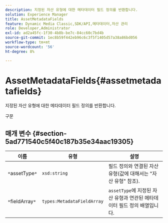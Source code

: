 ```yaml
---
description: 지정된 자산 유형에 대한 메타데이터 필드 정의를 반환합니다.
solution: Experience Manager
title: AssetMetadataFields
feature: Dynamic Media Classic,SDK/API,메타데이터,자산 관리
role: Developer,Administrator
exl-id: ad2a45fc-1f30-4b8b-be7c-84cc60c7bd4b
source-git-commit: 1ec8b59f442eb96c6c3f5f1405d57a38a86bd056
workflow-type: tm+mt
source-wordcount: '56'
ht-degree: 8%

---
```


# AssetMetadataFields{#assetmetadatafields}

지정된 자산 유형에 대한 메타데이터 필드 정의를 반환합니다.

구문

## 매개 변수 {#section-5ad771540c5f40c187b35e34aac19305}

| 이름 | 유형 | 설명 |
|---|---|---|
| `*`assetType`*` | `xsd:string` | 필드 정의와 연결된 자산 유형(값에 대해서는 &quot;자산 유형&quot; 참조). |
| `*`fieldArray`*` | `types:MetadataFieldArray` | `assetType`에 지정된 자산 유형과 연관된 메타데이터 필드 정의 배열입니다. |
